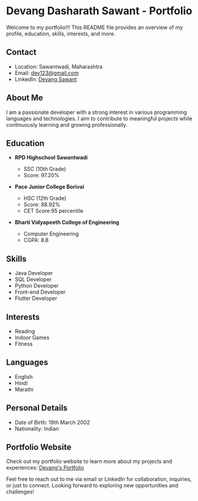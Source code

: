 # Devang Dasharath Sawant - Portfolio

Welcome to my portfolio!!!
This README file provides an overview of my profile, education, skills, interests, and more.

## Contact

- Location: Sawantwadi, Maharashtra
- Email: dev123@gmail.com
- LinkedIn: [Devang Sawant](https://www.linkedin.com/in/devang-sawant-6a0011245)

## About Me

I am a passionate developer with a strong interest in various programming languages and technologies. I aim to contribute to meaningful projects while continuously learning and growing professionally.

## Education

- **RPD Highschool Sawantwadi**

  - SSC (10th Grade)
  - Score: 97.20%

- **Pace Junior College Borivai**

  - HSC (12th Grade)
  - Score: 88.92%
  - CET Score:95 percentile

- **Bharti Vidyapeeth College of Engineering**
  - Computer Engineering
  - CGPA: 8.8

## Skills

- Java Developer
- SQL Developer
- Python Developer
- Front-end Developer
- Flutter Developer

## Interests

- Reading
- Indoor Games
- Fitness

## Languages

- English
- Hindi
- Marathi

## Personal Details

- Date of Birth: 19th March 2002
- Nationality: Indian

## Portfolio Website

Check out my portfolio website to learn more about my projects and experiences: [Devang's Portfolio](https://www.yourportfolio.com)

Feel free to reach out to me via email or LinkedIn for collaboration, inquiries, or just to connect. Looking forward to exploring new opportunities and challenges!
